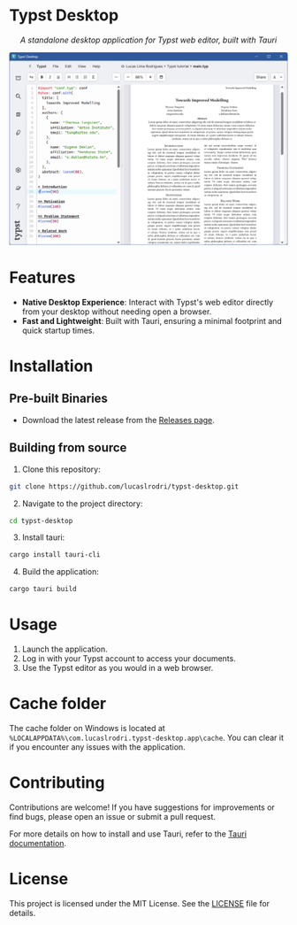 # Typst Desktop

<p align="center">
  <em>A standalone desktop application for Typst web editor, built with Tauri</em>
</p>

![App screenshot](https://raw.githubusercontent.com/lucaslrodri/typst-desktop/main/assets/screenshot.png)

# Features
- **Native Desktop Experience**: Interact with Typst's web editor directly from your desktop without needing open a browser.
- **Fast and Lightweight**: Built with Tauri, ensuring a minimal footprint and quick startup times.

# Installation

## Pre-built Binaries
- Download the latest release from the [Releases page](https://github.com/lucaslrodri/typst-desktop/releases).

## Building from source
1. Clone this repository:
```bash
git clone https://github.com/lucaslrodri/typst-desktop.git
```

2. Navigate to the project directory:
```bash
cd typst-desktop
```

3. Install tauri:
```bash
cargo install tauri-cli
```

4. Build the application:
```bash
cargo tauri build
```

# Usage
1. Launch the application.
2. Log in with your Typst account to access your documents.
3. Use the Typst editor as you would in a web browser.

# Cache folder

The cache folder on Windows is located at `%LOCALAPPDATA%\com.lucaslrodri.typst-desktop.app\cache`. You can clear it if you encounter any issues with the application.

# Contributing

Contributions are welcome! If you have suggestions for improvements or find bugs, please open an issue or submit a pull request.

For more details on how to install and use Tauri, refer to the [Tauri documentation](https://v2.tauri.app/).

# License

This project is licensed under the MIT License. See the [LICENSE](LICENSE) file for details.